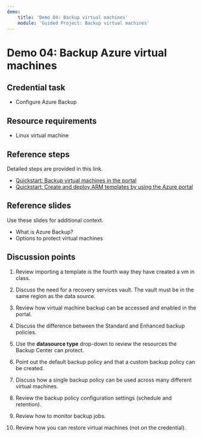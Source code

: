 ```yaml
---
demo:
    title: 'Demo 04: Backup virtual machines'
    module: 'Guided Project: Backup virtual machines'
---
```


# Demo 04: Backup Azure virtual machines

## Credential task

+ Configure Azure Backup 

## Resource requirements

+ Linux virtual machine

## Reference steps

Detailed steps are provided in this link.

+ [Quickstart: Backup virtual machines in the portal](https://learn.microsoft.com/azure/backup/quick-backup-vm-portal)
+ [Quickstart: Create and deploy ARM templates by using the Azure portal](https://learn.microsoft.com/azure/azure-resource-manager/templates/quickstart-create-templates-use-the-portal)

## Reference slides

Use these slides for additional context.  

+ What is Azure Backup?
+ Options to protect virtual machines

## Discussion points

1. Review importing a template is the fourth way they have created a vm in class.
   
1. Discuss the need for a recovery services vault. The vault must be in the same region as the data source. 

1. Review how virtual machine backup can be accessed and enabled in the portal. 

1. Discuss the difference between the Standard and Enhanced backup policies. 

1. Use the **datasource type** drop-down to review the resources the Backup Center can protect.

1. Point out the default backup policy and that a custom backup policy can be created.

1. Discuss how a single backup policy can be used across many different virtual machines.

1. Review the backup policy configuration settings (schedule and retention).

1. Review how to monitor backup jobs.

1. Review how you can restore virtual machines (not on the credential). 
